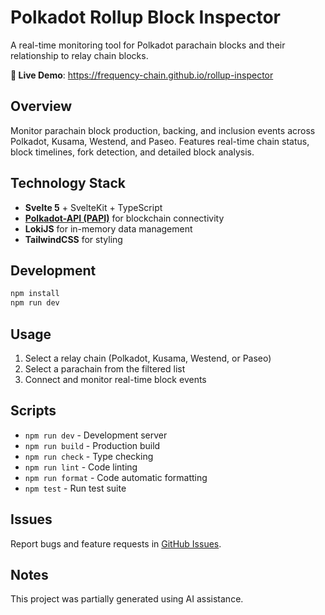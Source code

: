 # Polkadot Rollup Block Inspector

A real-time monitoring tool for Polkadot parachain blocks and their relationship to relay chain blocks.

**🚀 Live Demo**: https://frequency-chain.github.io/rollup-inspector

## Overview

Monitor parachain block production, backing, and inclusion events across Polkadot, Kusama, Westend, and Paseo. Features real-time chain status, block timelines, fork detection, and detailed block analysis.

## Technology Stack

- **Svelte 5** + SvelteKit + TypeScript
- **[Polkadot-API (PAPI)](https://papi.how/)** for blockchain connectivity
- **LokiJS** for in-memory data management
- **TailwindCSS** for styling

## Development

```bash
npm install
npm run dev
```

## Usage

1. Select a relay chain (Polkadot, Kusama, Westend, or Paseo)
2. Select a parachain from the filtered list
3. Connect and monitor real-time block events

## Scripts

- `npm run dev` - Development server
- `npm run build` - Production build
- `npm run check` - Type checking
- `npm run lint` - Code linting
- `npm run format` - Code automatic formatting
- `npm test` - Run test suite

## Issues

Report bugs and feature requests in [GitHub Issues](https://github.com/frequency-chain/rollup-inspector/issues).

## Notes

This project was partially generated using AI assistance.

